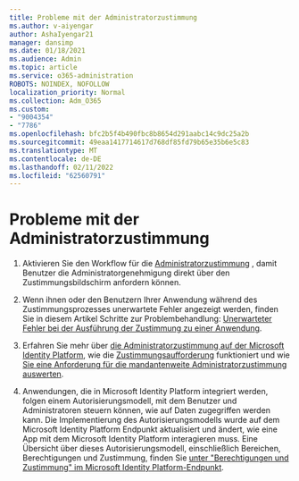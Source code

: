 ```yaml
---
title: Probleme mit der Administratorzustimmung
ms.author: v-aiyengar
author: AshaIyengar21
manager: dansimp
ms.date: 01/18/2021
ms.audience: Admin
ms.topic: article
ms.service: o365-administration
ROBOTS: NOINDEX, NOFOLLOW
localization_priority: Normal
ms.collection: Adm_O365
ms.custom:
- "9004354"
- "7786"
ms.openlocfilehash: bfc2b5f4b490fbc8b8654d291aabc14c9dc25a2b
ms.sourcegitcommit: 49eaa1417714617d768df85fd79b65e35b6e5c83
ms.translationtype: MT
ms.contentlocale: de-DE
ms.lasthandoff: 02/11/2022
ms.locfileid: "62560791"
---
```

# <a name="admin-consent-issues"></a>Probleme mit der Administratorzustimmung

1. Aktivieren Sie den Workflow für die [Administratorzustimmung](https://docs.microsoft.com/azure/active-directory/manage-apps/configure-admin-consent-workflow) , damit Benutzer die Administratorgenehmigung direkt über den Zustimmungsbildschirm anfordern können.

1. Wenn ihnen oder den Benutzern Ihrer Anwendung während des Zustimmungsprozesses unerwartete Fehler angezeigt werden, finden Sie in diesem Artikel Schritte zur Problembehandlung: [Unerwarteter Fehler bei der Ausführung der Zustimmung zu einer Anwendung](https://docs.microsoft.com/azure/active-directory/manage-apps/application-sign-in-unexpected-user-consent-error).

1. Erfahren Sie mehr über [die Administratorzustimmung auf der Microsoft Identity Platform](https://docs.microsoft.com/azure/active-directory/develop/v2-admin-consent), wie die [Zustimmungsaufforderung](https://docs.microsoft.com/azure/active-directory/develop/v2-admin-consent) funktioniert und wie [Sie eine Anforderung für die mandantenweite Administratorzustimmung auswerten](https://docs.microsoft.com/azure/active-directory/manage-apps/manage-consent-requests#evaluating-a-request-for-tenant-wide-admin-consent).

1. Anwendungen, die in Microsoft Identity Platform integriert werden, folgen einem Autorisierungsmodell, mit dem Benutzer und Administratoren steuern können, wie auf Daten zugegriffen werden kann. Die Implementierung des Autorisierungsmodells wurde auf dem Microsoft Identity Platform Endpunkt aktualisiert und ändert, wie eine App mit dem Microsoft Identity Platform interagieren muss. Eine Übersicht über dieses Autorisierungsmodell, einschließlich Bereichen, Berechtigungen und Zustimmung, finden Sie [unter "Berechtigungen und Zustimmung" im Microsoft Identity Platform-Endpunkt](https://docs.microsoft.com/azure/active-directory/manage-apps/manage-consent-requests#evaluating-a-request-for-tenant-wide-admin-consent).
